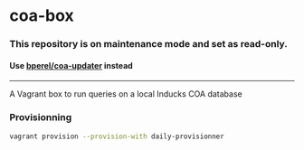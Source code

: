 # coa-box

### This repository is on maintenance mode and set as read-only.
#### Use [bperel/coa-updater](https://github.com/bperel/coa-updater) instead

---

A Vagrant box to run queries on a local Inducks COA database

### Provisionning

```bash
vagrant provision --provision-with daily-provisionner
```
